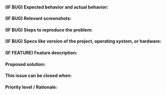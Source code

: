 #### (IF BUG) Expected behavior and actual behavior:

#### (IF BUG) Relevant screenshots:

#### (IF BUG) Steps to reproduce the problem:

#### (IF BUG) Specs like version of the project, operating system, or hardware:

#### (IF FEATURE) Feature description:

#### Proposed solution:

#### This issue can be closed when:

#### Priority level / Rationale:
